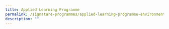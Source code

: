 ```yaml
---
title: Applied Learning Programme
permalink: /signature-programmes/applied-learning-programme-environmental-science-n-sustainability
description: ""
---
```

